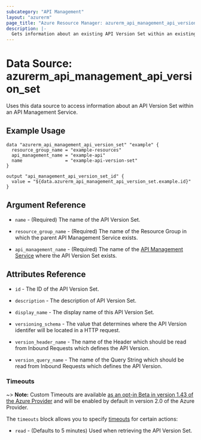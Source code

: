 ```yaml
---
subcategory: "API Management"
layout: "azurerm"
page_title: "Azure Resource Manager: azurerm_api_management_api_version_set"
description: |-
  Gets information about an existing API Version Set within an existing API Management Service.
---
```


# Data Source: azurerm_api_management_api_version_set

Uses this data source to access information about an API Version Set within an API Management Service.

## Example Usage

```hcl
data "azurerm_api_management_api_version_set" "example" {
  resource_group_name = "example-resources"
  api_management_name = "example-api"
  name                = "example-api-version-set"
}

output "api_management_api_version_set_id" {
  value = "${data.azurerm_api_management_api_version_set.example.id}"
}
```

## Argument Reference

* `name` - (Required) The name of the API Version Set.

* `resource_group_name` - (Required) The name of the Resource Group in which the parent API Management Service exists.

* `api_management_name` - (Required) The name of the [API Management Service](api_management.html) where the API Version Set exists.

## Attributes Reference

* `id` - The ID of the API Version Set.

* `description` - The description of API Version Set.

* `display_name` - The display name of this API Version Set.

* `versioning_schema` - The value that determines where the API Version identifer will be located in a HTTP request.

* `version_header_name` - The name of the Header which should be read from Inbound Requests which defines the API Version.

* `version_query_name` - The name of the Query String which should be read from Inbound Requests which defines the API Version.

### Timeouts

~> **Note:** Custom Timeouts are available [as an opt-in Beta in version 1.43 of the Azure Provider](/docs/providers/azurerm/guides/2.0-beta.html) and will be enabled by default in version 2.0 of the Azure Provider.

The `timeouts` block allows you to specify [timeouts](https://www.terraform.io/docs/configuration/resources.html#timeouts) for certain actions:

* `read` - (Defaults to 5 minutes) Used when retrieving the API Version Set.
